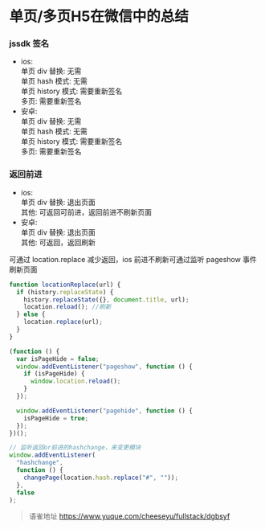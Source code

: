 # 单页/多页H5在微信中的总结
### jssdk 签名

- ios:  
  单页 div 替换: 无需  
  单页 hash 模式: 无需  
  单页 history 模式: 需要重新签名  
  多页: 需要重新签名
- 安卓:  
  单页 div 替换: 无需  
  单页 hash 模式: 无需  
  单页 history 模式: 需要重新签名  
  多页: 需要重新签名

### 返回前进

- ios:  
  单页 div 替换: 退出页面  
  其他: 可返回可前进，返回前进不刷新页面
- 安卓:  
  单页 div 替换: 退出页面  
  其他: 可返回，返回刷新

可通过 location.replace 减少返回，ios 前进不刷新可通过监听 pageshow 事件刷新页面

```javascript
function locationReplace(url) {
  if (history.replaceState) {
    history.replaceState({}, document.title, url);
    location.reload(); //刷新
  } else {
    location.replace(url);
  }
}

(function () {
  var isPageHide = false;
  window.addEventListener("pageshow", function () {
    if (isPageHide) {
      window.location.reload();
    }
  });

  window.addEventListener("pagehide", function () {
    isPageHide = true;
  });
})();

// 监听返回or前进的hashchange，来变更模块
window.addEventListener(
  "hashchange",
  function () {
    changePage(location.hash.replace("#", ""));
  },
  false
);
```
  
  
> 语雀地址 https://www.yuque.com/cheeseyu/fullstack/dgbsyf